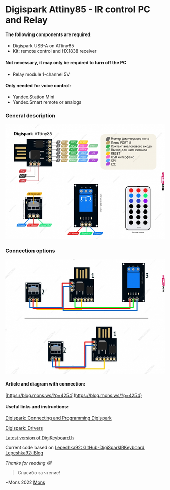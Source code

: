 # Digispark Attiny85 - IR control PC and Relay


#### The following components are required:

- Digispark USB-A on ATtiny85
- Kit: remote control and HX1838 receiver

#### Not necessary, it may only be required to turn off the PC

- Relay module 1-channel 5V

#### Only needed for voice control:

- Yandex.Station Mini
- Yandex.Smart remote or analogs

### General description

![General description](https://github.com/blyamur/Digispark-Attiny85-IR-Relay/blob/main/images/general_description.jpg)

### Connection options

![Connection options](https://github.com/blyamur/Digispark-Attiny85-IR-Relay/blob/main/images/connection_options.jpg)


#### Article and diagram with connection:
[https://blog.mons.ws/?p=4254](https://blog.mons.ws/?p=4254)



#### Useful links and instructions:
[Digispark: Connecting and Programming Digispark](http://digistump.com/wiki/digispark/tutorials/connecting)

[Digispark: Drivers](https://github.com/digistump/DigistumpArduino/releases/download/1.6.7/Digistump.Drivers.zip)

[Latest version of DigiKeyboard.h](https://github.com/digistump/DigistumpArduino/blob/master/digistump-avr/libraries/DigisparkKeyboard/DigiKeyboard.h)

Current code based on [Lepeshka92: GitHub-DigiSparkIRKeyboard](https://github.com/Lepeshka92/DigiSparkIRKeyboard), [Lepeshka92: Blog](https://lepeshka.wordpress.com/2018/07/31/arduino-digispark-attiny85-ir-пульт-ду/)


<!--
### Did you find this useful?!
> Вы нашли это  полезным ?!

Happy to hear that :) *If You want to help me, you can buy me a cup of cup of coffee ( [yoomoney](https://yoomoney.ru/to/41001158104834) or [PayPal](https://paypal.me/enkonu) or [ko-fi](https://ko-fi.com/W7W460SQ3) )*

> Рад это слышать :) Если вы хотите мне помочь, вы можете угостить меня чашкой кофе
 -->



*Thanks for reading :heart_eyes_cat:*
> Спасибо за чтение!

~Mons 2022  [Mons](https://blog.mons.ws)
